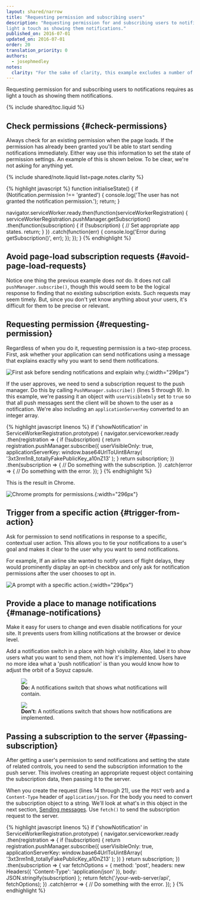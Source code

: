 ```yaml
---
layout: shared/narrow
title: "Requesting permission and subscribing users"
description: "Requesting permission for and subscribing users to notifications requires as 
light a touch as showing them notifications."
published_on: 2016-07-01
updated_on: 2016-07-01
order: 20
translation_priority: 0
authors:
  - josephmedley
notes:
  clarity: "For the sake of clarity, this example excludes a number of feature checks that you should always perform. You can view the original code in it's entirety in our <a href='https://github.com/GoogleChrome/samples/tree/gh-pages/push-messaging-and-notifications'>GitHub samples repo</a>."
---
```


<p class="intro">
Requesting permission for and subscribing users to notifications requires as
light a touch as showing them notifications.
</p>

{% include shared/toc.liquid %}

## Check permissions {#check-permissions}

Always check for an existing permission when the page loads. If the permission
has already been granted you'll be able to start sending notifications
immediately. Either way use this information to set the state of permission
settings. An example of this is shown below. To be clear, we're not asking for
anything yet.

{% include shared/note.liquid list=page.notes.clarity %}

{% highlight javascript %}
function initialiseState() {
  if (Notification.permission !== 'granted') {
    console.log('The user has not granted the notification permission.');
    return;
  }
  
  navigator.serviceWorker.ready.then(function(serviceWorkerRegistration) {
    serviceWorkerRegistration.pushManager.getSubscription()
      .then(function(subscription) {
        if (!subscription) {
          // Set appropriate app states.
          return;
        }
      })
      .catch(function(err) {
        console.log('Error during getSubscription()', err);
      });
  });
}
{% endhighlight %}

## Avoid page-load subscription requests {#avoid-page-load-requests}

Notice one thing the previous example does _not_ do. It does not call
`pushManager.subscribe()`, though this would seem to be the logical response to
finding that no existing subscription exists. Such requests may seem timely.
But, since you don't yet know anything about your users, it's difficult for them
to be precise or relevant.

## Requesting permission {#requesting-permission}

Regardless of when you do it, requesting permission is a two-step process.
First, ask whether your application can send notifications using a message that
explains exactly why you want to send them notifications.

![First ask before sending notifications and explain why.](images/news-prompt.png){:width="296px"}

If the user approves, we need to send a subscription request to the push
manager. Do this by calling `PushManager.subscribe()` (lines 5 through 9). In
this example, we're passing it an object with `userVisibleOnly` set to `true` so
that all push messages  sent the client will be shown to the user as a
notification. We're also  including an `applicationServerKey` converted to an
integer array.

{% highlight javascript linenos %}
if ('showNotification' in ServiceWorkerRegistration.prototype) {
  navigator.serviceworker.ready
  .then(registration => {
    if (!subscription) {
      return registration.pushManager.subscribe({
          userVisibleOnly: true,
          applicationServerKey: window.base64UrlToUint8Array(
            '3xt3rm1n8_totallyFakePublicKey_a10nZ13'
          );
    }
    return subscription;
  })
  .then(subscription => {
    // Do something with the subscription.
  })
  .catch(error => {
    // Do something with the error.
  });
}
{% endhighlight %}

This is the result in Chrome.

![Chrome prompts for permissions.](images/news-permissions.png){:width="296px"}

## Trigger from a specific action {#trigger-from-action}

Ask for permission to send notifications in response to a specific,
contextual user action. This allows you to tie your notifications
to a user's goal and makes it clear to the user why you want to send
notifications.

For example, If an airline site wanted to notify users of flight delays,
they would prominently display an opt-in checkbox and only ask for
notification permissions after the user chooses to opt in.

![A prompt with a specific action.](images/airline-prompt.png){:width="296px"}

## Provide a place to manage notifications {#manage-notifications}

Make it easy for users to change and even disable notifications for your site.
It prevents users from killing notifications at the browser or device level.

Add a notification switch in a place with high visibility. Also, label it to
show users what you want to send them, not how it's implemented. Users have no
more idea what a 'push notification' is than you would know how to adjust the
orbit of a Soyuz capsule.

<div class="mdl-grid">
  <figure class="mdl-cell mdl-cell--6-col">
    <img src="images/flight-delay.png">
    <figcaption class="wf-figcaption-good"><b>Do:</b> A notifications switch that shows what notifications will contain.</figcaption>
  </figure>
  <figure class="mdl-cell mdl-cell--6-col">
    <img src="images/send-push.png">
    <figcaption class="wf-figcaption-bad"><b>Don’t:</b> A notifications switch that shows how notifications are implemented.</figcaption>
  </figure>
</div>


## Passing a subscription to the server {#passing-subscription}

After getting a user's permission to send notifications and setting the state of
related controls, you need to send the subscription information to the push
server. This involves creating an appropriate request object containing the
subscription data, then passing it to the server.

When you create the request (lines 14 through 21), use the `POST` verb and a
`Content-Type` header of  `application/json`. For the body you need to convert
the subscription object to a  string. We'll look at what's in this object in the
next section, [Sending  messages](sending-messages). Use `fetch()` to send the
subscription request to the server.

{% highlight javascript linenos %}
if ('showNotification' in ServiceWorkerRegistration.prototype) {
  navigator.serviceworker.ready
  .then(registration => {
    if (!subscription) {
      return registration.pushManager.subscribe({
        userVisibleOnly: true,
        applicationServerKey: window.base64UrlToUint8Array(
          '3xt3rm1n8_totallyFakePublicKey_a10nZ13'
         );
      })
    }
    return subscription;
  })
  .then(subscription => {
    var fetchOptions = {
      method: 'post',
      headers: new Headers({
        'Content-Type': 'application/json'
      }),
      body: JSON.stringify(subscription)
    };
    return fetch('/your-web-server/api', fetchOptions);
  })
  .catch(error => {
    // Do something with the error.
  });
}
{% endhighlight %}
